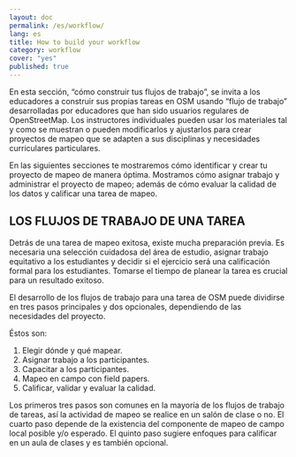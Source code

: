 ```yaml
---
layout: doc
permalink: /es/workflow/
lang: es
title: How to build your workflow
category: workflow
cover: "yes"
published: true
---
```

En esta sección, “cómo construir tus flujos de trabajo”, se invita a los educadores a construir sus propias tareas en OSM usando “flujo de trabajo” desarrolladas por educadores que han sido usuarios regulares de OpenStreetMap. Los instructores individuales pueden usar los materiales tal y como se muestran o pueden modificarlos y ajustarlos para crear proyectos de mapeo que se adapten a sus disciplinas y necesidades curriculares particulares.
 
En las siguientes secciones te mostraremos cómo
identificar y crear tu proyecto de mapeo de manera óptima. Mostramos cómo asignar trabajo y administrar el proyecto de mapeo; además de cómo evaluar la calidad de los datos y calificar una tarea de mapeo.

## LOS FLUJOS DE TRABAJO DE UNA TAREA

Detrás de una tarea de mapeo exitosa, existe mucha preparación previa. Es necesaria una selección cuidadosa del área de estudio, asignar trabajo equitativo a los estudiantes y decidir si el ejercicio será una calificación formal para los estudiantes. Tomarse el tiempo de planear la tarea es crucial para un resultado exitoso. 

El desarrollo de los flujos de trabajo para una tarea de OSM puede dividirse en tres pasos principales y dos opcionales, dependiendo de las necesidades del proyecto. 

Éstos son:
1.	Elegir dónde y qué mapear. 
2.	Asignar trabajo a los participantes.
3.	Capacitar a los participantes.
4.	Mapeo en campo con field papers.
5.	Calificar, validar y evaluar la calidad.

Los primeros tres pasos son comunes en la mayoría de los flujos de trabajo de tareas, así la actividad de mapeo se realice en un salón de clase o no. El cuarto paso depende de la existencia del componente de mapeo de campo local posible y/o esperado. El quinto paso sugiere enfoques para calificar en un aula de clases y es también opcional. 
